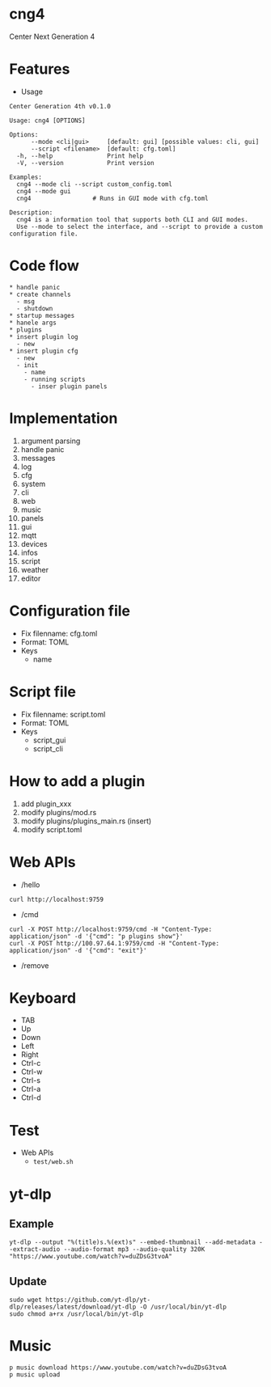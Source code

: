 # cng4

Center Next Generation 4

# Features

- Usage

```
Center Generation 4th v0.1.0

Usage: cng4 [OPTIONS]

Options:
      --mode <cli|gui>     [default: gui] [possible values: cli, gui]
      --script <filename>  [default: cfg.toml]
  -h, --help               Print help
  -V, --version            Print version

Examples:
  cng4 --mode cli --script custom_config.toml
  cng4 --mode gui
  cng4                 # Runs in GUI mode with cfg.toml

Description:
  cng4 is a information tool that supports both CLI and GUI modes.
  Use --mode to select the interface, and --script to provide a custom configuration file.
```

# Code flow

```
* handle panic
* create channels
  - msg
  - shutdown
* startup messages
* hanele args
* plugins
* insert plugin log
  - new
* insert plugin cfg
  - new
  - init
    - name
    - running scripts
      - inser plugin panels
```

# Implementation

1. argument parsing
1. handle panic
1. messages
1. log
1. cfg
1. system
1. cli
1. web
1. music
1. panels
1. gui
1. mqtt
1. devices
1. infos
1. script
1. weather
1. editor

# Configuration file

- Fix filenname: cfg.toml
- Format: TOML
- Keys
  - name

# Script file

- Fix filenname: script.toml
- Format: TOML
- Keys
  - script_gui
  - script_cli

# How to add a plugin

1. add plugin_xxx
1. modify plugins/mod.rs
1. modify plugins/plugins_main.rs (insert)
1. modify script.toml

# Web APIs

- /hello

```
curl http://localhost:9759
```

- /cmd

```
curl -X POST http://localhost:9759/cmd -H "Content-Type: application/json" -d '{"cmd": "p plugins show"}'
curl -X POST http://100.97.64.1:9759/cmd -H "Content-Type: application/json" -d '{"cmd": "exit"}'
```

- /remove

# Keyboard

- TAB
- Up
- Down
- Left
- Right
- Ctrl-c
- Ctrl-w
- Ctrl-s
- Ctrl-a
- Ctrl-d

# Test

- Web APIs
  - `test/web.sh`

# yt-dlp

## Example

```
yt-dlp --output "%(title)s.%(ext)s" --embed-thumbnail --add-metadata --extract-audio --audio-format mp3 --audio-quality 320K "https://www.youtube.com/watch?v=duZDsG3tvoA"
```

## Update

```
sudo wget https://github.com/yt-dlp/yt-dlp/releases/latest/download/yt-dlp -O /usr/local/bin/yt-dlp
sudo chmod a+rx /usr/local/bin/yt-dlp
```

# Music

```
p music download https://www.youtube.com/watch?v=duZDsG3tvoA
p music upload
```
